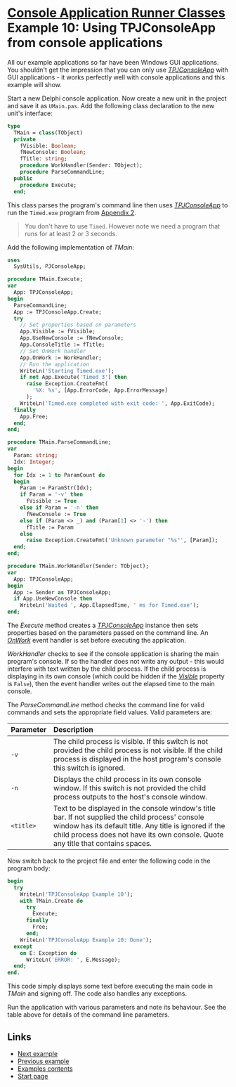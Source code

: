 # [Console Application Runner Classes](../../index.md) Example 10: Using TPJConsoleApp from console applications

All our example applications so far have been Windows GUI applications. You shouldn't get the impression that you can only use [_TPJConsoleApp_](../API/TPJConsoleApp.md) with GUI applications - it works perfectly well with console applications and this example will show.

Start a new Delphi console application. Now create a new unit in the project and save it as `UMain.pas`. Add the following class declaration to the new unit's interface:

```pascal
type
  TMain = class(TObject)
  private
    fVisible: Boolean;
    fNewConsole: Boolean;
    fTitle: string;
    procedure WorkHandler(Sender: TObject);
    procedure ParseCommandLine;
  public
    procedure Execute;
  end;
```

This class parses the program's command line then uses [_TPJConsoleApp_](../API/TPJConsoleApp.md) to run the `Timed.exe` program from [Appendix 2](../Appendices/Appendix2.md).

> You don't have to use `Timed`. However note we need a program that runs for at least 2 or 3 seconds.

Add the following implementation of _TMain_:

```pascal
uses
  SysUtils, PJConsoleApp;

procedure TMain.Execute;
var
  App: TPJConsoleApp;
begin
  ParseCommandLine;
  App := TPJConsoleApp.Create;
  try
    // Set properties based on parameters
    App.Visible := fVisible;
    App.UseNewConsole := fNewConsole;
    App.ConsoleTitle := fTitle;
    // Set OnWork handler
    App.OnWork := WorkHandler;
    // Run the application
    WriteLn('Starting Timed.exe');
    if not App.Execute('Timed 3') then
      raise Exception.CreateFmt(
        '%X: %s', [App.ErrorCode, App.ErrorMessage]
      );
    WriteLn('Timed.exe completed with exit code: ', App.ExitCode);
  finally
    App.Free;
  end;
end;

procedure TMain.ParseCommandLine;
var
  Param: string;
  Idx: Integer;
begin
  for Idx := 1 to ParamCount do
  begin
    Param := ParamStr(Idx);
    if Param = '-v' then
      fVisible := True
    else if Param = '-n' then
      fNewConsole := True
    else if (Param <> _) and (Param[1] <> '-') then
      fTitle := Param
    else
      raise Exception.CreateFmt('Unknown parameter "%s"', [Param]);
  end;
end;

procedure TMain.WorkHandler(Sender: TObject);
var
  App: TPJConsoleApp;
begin
  App := Sender as TPJConsoleApp;
  if App.UseNewConsole then
    WriteLn('Waited ', App.ElapsedTime, ' ms for Timed.exe');
end;
```

The _Execute_ method creates a [_TPJConsoleApp_](../API/TPJConsoleApp.md) instance then sets properties based on the parameters passed on the command line. An [_OnWork_](../API/TPJCustomConsoleApp-OnWork.md) event handler is set before executing the application.

_WorkHandler_ checks to see if the console application is sharing the main program's console. If so the handler does not write any output - this would interfere with text written by the child process. If the child process is displaying in its own console (which could be hidden if the [_Visible_](../API/TPJCustomConsoleApp-Visible.md) property is `False`), then the event handler writes out the elapsed time to the main console.

The _ParseCommandLine_ method checks the command line for valid commands and sets the appropriate field values. Valid parameters are:

| Parameter | Description |
|:----------|:------------|
| `-v` | The child process is visible. If this switch is not provided the child process is not visible. If the child process is displayed in the host program's console this switch is ignored. |
| `-n` | Displays the child process in its own console window. If this switch is not provided the child process outputs to the host's console window. |
| `<title>` | Text to be displayed in the console window's title bar. If not supplied the child process' console window has its default title. Any title is ignored if the child process does not have its own console. Quote any title that contains spaces. |

Now switch back to the project file and enter the following code in the program body:

```pascal
begin
  try
    WriteLn('TPJConsoleApp Example 10');
    with TMain.Create do
      try
        Execute;
      finally
        Free;
      end;
    WriteLn('TPJConsoleApp Example 10: Done');
  except
    on E: Exception do
      WriteLn('ERROR: ', E.Message);
  end;
end.
```

This code simply displays some text before executing the main code in _TMain_ and signing off. The code also handles any exceptions.

Run the application with various parameters and note its behaviour. See the table above for details of the command line parameters.

## Links

* [Next example](./Example11.md)
* [Previous example](./Example9.md)
* [Examples contents](../Examples.md)
* [Start page](../../index.md)
